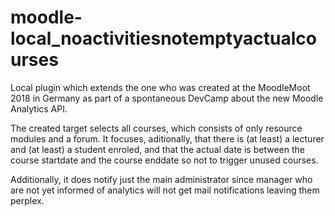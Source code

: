 # moodle-local_noactivitiesnotemptyactualcourses
Local plugin which extends the one who was created at the MoodleMoot 2018 in Germany as part of a spontaneous DevCamp about the new Moodle Analytics API.

The created target selects all courses, which consists of only resource modules and a forum. It focuses, aditionally, that there is (at least) a lecturer and (at least) a student enroled, and that the actual date is between the course startdate and the course enddate so not to trigger unused courses.

Additionally, it does notify just the main administrator since manager who are not yet informed of analytics will not get mail notifications leaving them perplex.
